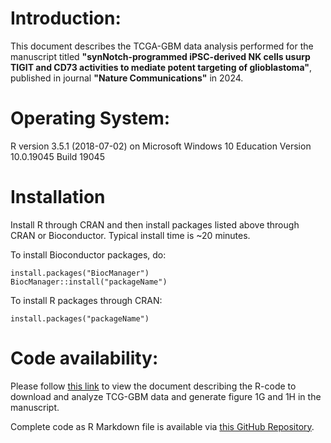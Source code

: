 # Introduction:
This document describes the TCGA-GBM data analysis performed for the manuscript titled **"synNotch-programmed iPSC-derived NK cells usurp TIGIT and CD73 activities to mediate potent targeting of glioblastoma"**, published in journal **"Nature Communications"** in 2024.

# Operating System:
R version 3.5.1 (2018-07-02) on Microsoft Windows 10 Education Version 10.0.19045 Build 19045

# Installation
Install R through CRAN and then install packages listed above through CRAN or Bioconductor. Typical install time is ~20 minutes.

To install Bioconductor packages, do:
```
install.packages("BiocManager")
BiocManager::install("packageName")
```
To install R packages through CRAN:
```
install.packages("packageName")
```

# Code availability:
Please follow [this link](https://sagarutturkar.github.io/NatureComm_2024_Matosevic/) to view the document describing the R-code to download and analyze TCG-GBM data and generate figure 1G and 1H in the manuscript.

Complete code as R Markdown file is available via [this GitHub Repository](https://github.com/sagarutturkar/NatureComm_2024_Matosevic/tree/main/docs).

